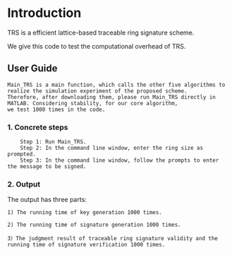 # Introduction
TRS is a efficient lattice-based traceable ring signature scheme. 

We give this code to test the computational overhead of TRS.
## User Guide
    Main_TRS is a main function, which calls the other five algorithms to realize the simulation experiment of the proposed scheme.
    Therefore, after downloading them, please run Main_TRS directly in MATLAB. Considering stability, for our core algorithm,
    we test 1000 times in the code.
### 1. Concrete steps
```
    Step 1: Run Main_TRS.
    Step 2: In the command line window, enter the ring size as prompted.
    Step 3: In the command line window, follow the prompts to enter the message to be signed.
```
### 2. Output
The output has three parts:

    1) The running time of key generation 1000 times.
    
    2) The running time of signature generation 1000 times.
    
    3）The judgment result of traceable ring signature validity and the running time of signature verification 1000 times.
